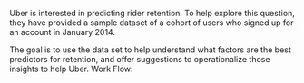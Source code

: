 Uber is interested in predicting rider retention. To help explore this question, they have provided a sample dataset of a cohort of users who signed up for an account in January 2014. 

The goal is to use the data set to help understand what factors are the best predictors for retention, and offer suggestions to operationalize those insights to help Uber. 
Work Flow: 
